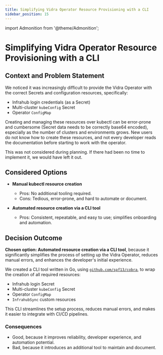 ```yaml
---
title: Simplifying Vidra Operator Resource Provisioning with a CLI
sidebar_position: 15
---
```

import Admonition from '@theme/Admonition';

# Simplifying Vidra Operator Resource Provisioning with a CLI

## Context and Problem Statement

We noticed it was increasingly difficult to provide the Vidra Operator with the correct Secrets and configuration resources, specifically:
- Infrahub login credentials (as a Secret)
- Multi-cluster `kubeConfig` Secret
- Operator `ConfigMap`

Creating and managing these resources over kubectl can be error-prone and cumbersome (Secret data needs to be correctly base64 encoded), especially as the number of clusters and environments grows. New users do not know how to create these resources, and not every developer reads the documentation before starting to work with the operator.

<Admonition type="note" title="Note">
This was not considered during planning. If there had been no time to implement it, we would have left it out.
</Admonition>

## Considered Options

* **Manual kubectl resource creation**
    - Pros: No additional tooling required.
    - Cons: Tedious, error-prone, and hard to automate or document.

* **Automated resource creation via a CLI tool**
    - Pros: Consistent, repeatable, and easy to use; simplifies onboarding and automation.

## Decision Outcome

**Chosen option: Automated resource creation via a CLI tool**, because it significantly simplifies the process of setting up the Vidra Operator, reduces manual errors, and enhances the developer's initial experience.

We created a CLI tool written in Go, using [`github.com/spf13/cobra`](https://github.com/spf13/cobra), to wrap the creation of all required resources:
- Infrahub login Secret
- Multi-cluster `kubeConfig` Secret
- Operator `ConfigMap`
- `InfrahubSync` custom resources

This CLI streamlines the setup process, reduces manual errors, and makes it easier to integrate with CI/CD pipelines.

### Consequences

* Good, because it improves reliability, developer experience, and automation potential.
* Bad, because it introduces an additional tool to maintain and document.
